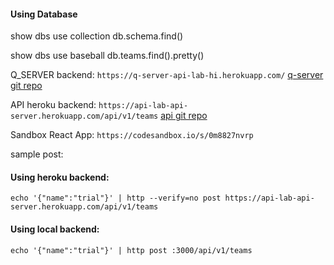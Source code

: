 
#### Using Database
show dbs
use collection
db.schema.find()

show dbs
use baseball
db.teams.find().pretty()

Q_SERVER backend: `https://q-server-api-lab-hi.herokuapp.com/`
[q-server git repo](https://github.com/hingham/q-server-api-app) 

API heroku backend: `https://api-lab-api-server.herokuapp.com/api/v1/teams`
[api git repo](https://github.com/hingham/api-q-server/pull/1)

Sandbox React App: `https://codesandbox.io/s/0m8827nvrp`

sample post: 

#### Using heroku backend: 
`echo '{"name":"trial"}' | http --verify=no post https://api-lab-api-server.herokuapp.com/api/v1/teams`

#### Using local backend: 
`echo '{"name":"trial"}' | http post :3000/api/v1/teams`



